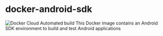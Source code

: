 # docker-android-sdk

![Docker Cloud Automated build](https://img.shields.io/docker/cloud/automated/cbarraco/docker-android-sdk)
This Docker image contains an Android SDK environment to build and test Android applications
